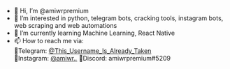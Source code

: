 - 👋 Hi, I’m @amiwrpremium
- 👀 I’m interested in python, telegram bots, cracking tools, instagram bots, web scraping and web automations
- 🌱 I’m currently learning Machine Learning, React Native
- 📫 How to reach me via: <br>
  🔹Telegram: [@This_Username_Is_Already_Taken](https://t.me/This_Username_Is_Already_Taken) <br>
  🔸Instagram: [@amiwr._._](https://instagram.com/amiwr._._)
  🔹Discord: amiwrpremium#5209

<!---
amiwrpremium/amiwrpremium is a ✨ special ✨ repository because its `README.md` (this file) appears on your GitHub profile.
You can click the Preview link to take a look at your changes.
--->
